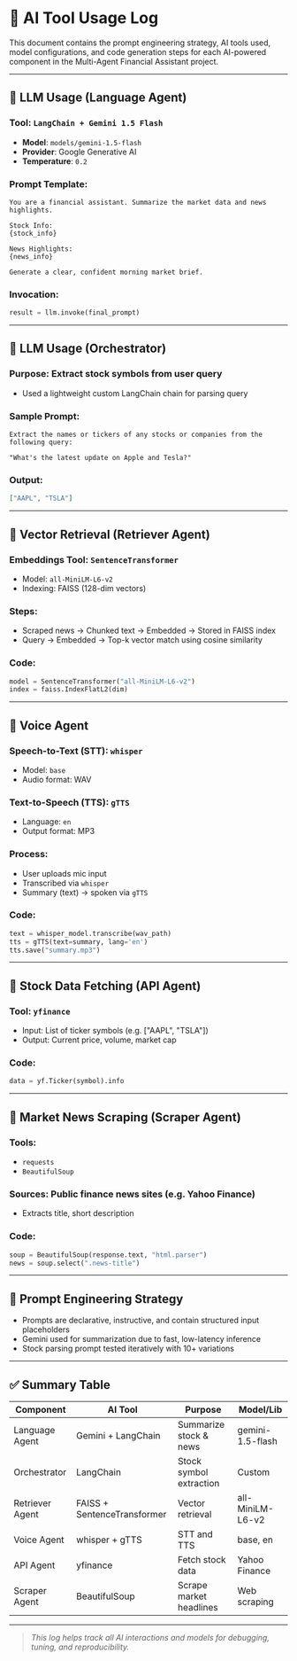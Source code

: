 # 📘 AI Tool Usage Log

This document contains the prompt engineering strategy, AI tools used, model configurations, and code generation steps for each AI-powered component in the Multi-Agent Financial Assistant project.

---

## 🤖 LLM Usage (Language Agent)

### Tool: `LangChain + Gemini 1.5 Flash`

* **Model**: `models/gemini-1.5-flash`
* **Provider**: Google Generative AI
* **Temperature**: `0.2`

### Prompt Template:

```text
You are a financial assistant. Summarize the market data and news highlights.

Stock Info:
{stock_info}

News Highlights:
{news_info}

Generate a clear, confident morning market brief.
```

### Invocation:

```python
result = llm.invoke(final_prompt)
```

---

## 🧠 LLM Usage (Orchestrator)

### Purpose: Extract stock symbols from user query

* Used a lightweight custom LangChain chain for parsing query

### Sample Prompt:

```text
Extract the names or tickers of any stocks or companies from the following query:

"What's the latest update on Apple and Tesla?"
```

### Output:

```json
["AAPL", "TSLA"]
```

---

## 🧠 Vector Retrieval (Retriever Agent)

### Embeddings Tool: `SentenceTransformer`

* Model: `all-MiniLM-L6-v2`
* Indexing: FAISS (128-dim vectors)

### Steps:

* Scraped news → Chunked text → Embedded → Stored in FAISS index
* Query → Embedded → Top-k vector match using cosine similarity

### Code:

```python
model = SentenceTransformer("all-MiniLM-L6-v2")
index = faiss.IndexFlatL2(dim)
```

---

## 🧏 Voice Agent

### Speech-to-Text (STT): `whisper`

* Model: `base`
* Audio format: WAV

### Text-to-Speech (TTS): `gTTS`

* Language: `en`
* Output format: MP3

### Process:

* User uploads mic input
* Transcribed via `whisper`
* Summary (text) → spoken via `gTTS`

### Code:

```python
text = whisper_model.transcribe(wav_path)
tts = gTTS(text=summary, lang='en')
tts.save("summary.mp3")
```

---

## 🔎 Stock Data Fetching (API Agent)

### Tool: `yfinance`

* Input: List of ticker symbols (e.g. \["AAPL", "TSLA"])
* Output: Current price, volume, market cap

### Code:

```python
data = yf.Ticker(symbol).info
```

---

## 📰 Market News Scraping (Scraper Agent)

### Tools:

* `requests`
* `BeautifulSoup`

### Sources: Public finance news sites (e.g. Yahoo Finance)

* Extracts title, short description

### Code:

```python
soup = BeautifulSoup(response.text, "html.parser")
news = soup.select(".news-title")
```

---

## 🧪 Prompt Engineering Strategy

* Prompts are declarative, instructive, and contain structured input placeholders
* Gemini used for summarization due to fast, low-latency inference
* Stock parsing prompt tested iteratively with 10+ variations

---

## ✅ Summary Table

| Component       | AI Tool                     | Purpose                 | Model/Lib        |
| --------------- | --------------------------- | ----------------------- | ---------------- |
| Language Agent  | Gemini + LangChain          | Summarize stock & news  | gemini-1.5-flash |
| Orchestrator    | LangChain                   | Stock symbol extraction | Custom           |
| Retriever Agent | FAISS + SentenceTransformer | Vector retrieval        | all-MiniLM-L6-v2 |
| Voice Agent     | whisper + gTTS              | STT and TTS             | base, en         |
| API Agent       | yfinance                    | Fetch stock data        | Yahoo Finance    |
| Scraper Agent   | BeautifulSoup               | Scrape market headlines | Web scraping     |

---

> *This log helps track all AI interactions and models for debugging, tuning, and reproducibility.*
